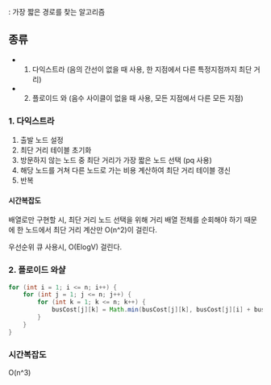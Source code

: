 : 가장 짧은 경로를 찾는 알고리즘

## 종류
* 1. 다익스트라 (음의 간선이 없을 때 사용, 한 지점에서 다른 특정지점까지 최단 거리)
* 2. 플로이드 와 (음수 사이클이  없을 때 사용, 모든 지점에서 다른 모든 지점)

### 1. 다익스트라
1. 출발 노드 설정
2. 최단 거리 테이블 초기화
3. 방문하지 않는 노드 중 최단 거리가 가장 짧은 노드 선택 (pq 사용)
4. 해당 노드를 거쳐 다른 노드로 가는 비용 계산하여 최단 거리 테이블 갱신
5. 반복

#### 시간복잡도
배열로만 구현할 시, 최단 거리 노드 선택을 위해 거리 배열 전체를 순회해야 하기 때문에 한 노드에서 최단 거리 계산만 O(n^2)이 걸린다.

우선순위 큐 사용시, O(ElogV) 걸린다.

### 2. 플로이드 와샬
```java
for (int i = 1; i <= n; i++) {  
    for (int j = 1; j <= n; j++) {  
        for (int k = 1; k <= n; k++) {  
            busCost[j][k] = Math.min(busCost[j][k], busCost[j][i] + busCost[i][k]);  
        }  
    }  
}
```

### 시간복잡도
O(n^3)
